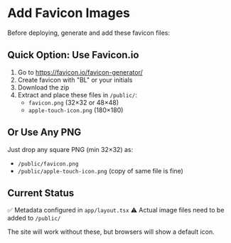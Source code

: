 # Add Favicon Images

Before deploying, generate and add these favicon files:

## Quick Option: Use Favicon.io

1. Go to https://favicon.io/favicon-generator/
2. Create favicon with "BL" or your initials
3. Download the zip
4. Extract and place these files in `/public/`:
   - `favicon.png` (32×32 or 48×48)
   - `apple-touch-icon.png` (180×180)

## Or Use Any PNG

Just drop any square PNG (min 32×32) as:
- `/public/favicon.png`
- `/public/apple-touch-icon.png` (copy of same file is fine)

## Current Status

✅ Metadata configured in `app/layout.tsx`
⚠️ Actual image files need to be added to `/public/`

The site will work without these, but browsers will show a default icon.
